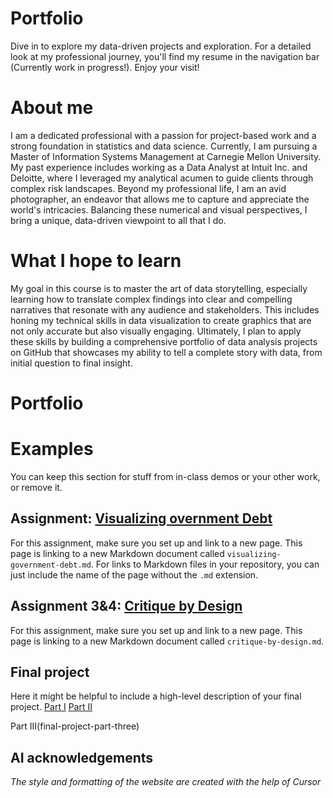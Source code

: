 # Portfolio
Dive in to explore my data-driven projects and exploration. For a detailed look at my professional journey, you'll find my resume in the navigation bar (Currently work in progress!). Enjoy your visit!

# About me
I am a dedicated professional with a passion for project-based work and a strong foundation in statistics and data science. Currently, I am pursuing a Master of Information Systems Management at Carnegie Mellon University. My past experience includes working as a Data Analyst at Intuit Inc. and Deloitte, where I leveraged my analytical acumen to guide clients through complex risk landscapes. Beyond my professional life, I am an avid photographer, an endeavor that allows me to capture and appreciate the world's intricacies. Balancing these numerical and visual perspectives, I bring a unique, data-driven viewpoint to all that I do.

# What I hope to learn

My goal in this course is to master the art of data storytelling, especially learning how to translate complex findings into clear and compelling narratives that resonate with any audience and stakeholders. This includes honing my technical skills in data visualization to create graphics that are not only accurate but also visually engaging. Ultimately, I plan to apply these skills by building a comprehensive portfolio of data analysis projects on GitHub that showcases my ability to tell a complete story with data, from initial question to final insight.

# Portfolio

# Examples
You can keep this section for stuff from in-class demos or your other work, or remove it. 

## Assignment: [Visualizing overnment Debt](visualizing-government-debt)
For this assignment, make sure you set up and link to a new page.  This page is linking to a new Markdown document called `visualizing-government-debt.md`.  For links to Markdown files in your repository, you can just include the name of the page without the `.md` extension. 

## Assignment 3&4: [Critique by Design](critique-by-design)
For this assignment, make sure you set up and link to a new page.  This page is linking to a new Markdown document called `critique-by-design.md`.  

## Final project
Here it might be helpful to include a high-level description of your final project. 
[Part I](final-project-part-one)
[Part II](final-project-part-two)

Part III(final-project-part-three)


## AI acknowledgements
_The style and formatting of the website are created with the help of Cursor_

